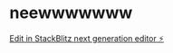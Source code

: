 # neewwwwwww

[Edit in StackBlitz next generation editor ⚡️](https://stackblitz.com/~/github.com/Saisrikar03/neewwwwwww)